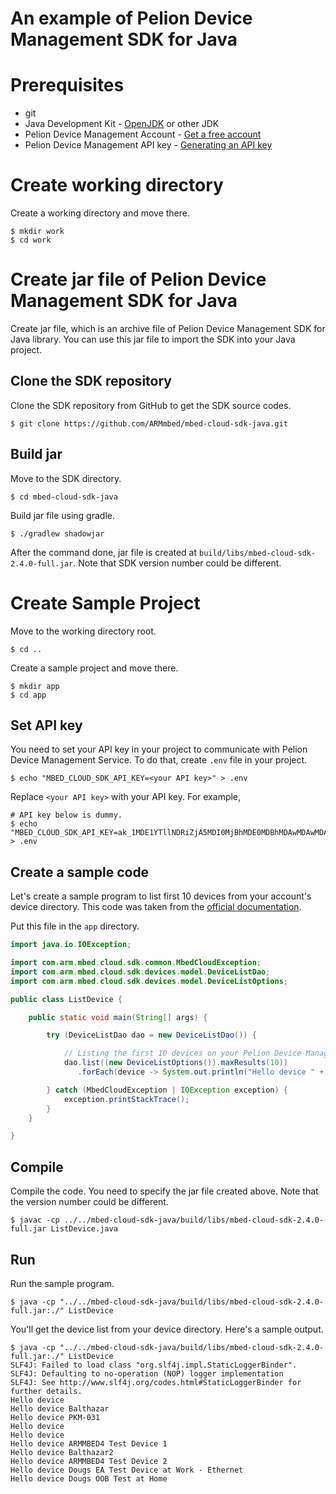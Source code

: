 # An example of Pelion Device Management SDK for Java


# Prerequisites
* git
* Java Development Kit - [OpenJDK](https://jdk.java.net/12/) or other JDK
* Pelion Device Management Account - [Get a free account](https://os.mbed.com/pelion-free-tier/)
* Pelion Device Management API key - [Generating an API key](https://www.pelion.com/docs/device-management/current/integrate-web-app/api-keys.html#generating-an-api-key)

# Create working directory
Create a working directory and move there.
```
$ mkdir work
$ cd work
```

# Create jar file of Pelion Device Management SDK for Java
Create jar file, which is an archive file of Pelion Device Management SDK for Java library. You can use this jar file to import the SDK into your Java project.

## Clone the SDK repository
Clone the SDK repository from GitHub to get the SDK source codes.
```
$ git clone https://github.com/ARMmbed/mbed-cloud-sdk-java.git
```

## Build jar
Move to the SDK directory.
```
$ cd mbed-cloud-sdk-java
```
Build jar file using gradle.
```
$ ./gradlew shadowjar
```
After the command done, jar file is created at `build/libs/mbed-cloud-sdk-2.4.0-full.jar`. Note that SDK version number could be different.

# Create Sample Project
Move to the working directory root.
```
$ cd ..
```
Create a sample project and move there.
```
$ mkdir app
$ cd app
```

## Set API key
You need to set your API key in your project to communicate with Pelion Device Management Service. To do that, create `.env` file in your project.
```
$ echo "MBED_CLOUD_SDK_API_KEY=<your API key>" > .env
```
Replace `<your API key>` with your API key. For example,
```
# API key below is dummy.
$ echo "MBED_CLOUD_SDK_API_KEY=ak_1MDE1YTllNDRiZjA5MDI0MjBhMDE0MDBhMDAwMDAwMDA0168df54c11412dc3bb0a403000000003KQbrhr0fcC90J47uSpbk8nF7Y9bietx" > .env
```
## Create a sample code
Let's create a sample program to list first 10 devices from your account's device directory. This code was taken from the [official documentation](https://cloud.mbed.com/docs/latest/mbed-cloud-sdk-java/).

Put this file in the `app` directory.

``` java:ListDevice.java
import java.io.IOException;

import com.arm.mbed.cloud.sdk.common.MbedCloudException;
import com.arm.mbed.cloud.sdk.devices.model.DeviceListDao;
import com.arm.mbed.cloud.sdk.devices.model.DeviceListOptions;

public class ListDevice {

    public static void main(String[] args) {

        try (DeviceListDao dao = new DeviceListDao()) {

            // Listing the first 10 devices on your Pelion Device Management account
            dao.list((new DeviceListOptions()).maxResults(10))
               .forEach(device -> System.out.println("Hello device " + device.getName()));

        } catch (MbedCloudException | IOException exception) {
            exception.printStackTrace();
        }
    }

}
```

## Compile
Compile the code. You need to specify the jar file created above. Note that the version number could be different.
```
$ javac -cp ../../mbed-cloud-sdk-java/build/libs/mbed-cloud-sdk-2.4.0-full.jar ListDevice.java
```

## Run
Run the sample program.
```
$ java -cp "../../mbed-cloud-sdk-java/build/libs/mbed-cloud-sdk-2.4.0-full.jar:./" ListDevice
```
You'll get the device list from your device directory. Here's a sample output.
```
$ java -cp "../../mbed-cloud-sdk-java/build/libs/mbed-cloud-sdk-2.4.0-full.jar:./" ListDevice
SLF4J: Failed to load class "org.slf4j.impl.StaticLoggerBinder".
SLF4J: Defaulting to no-operation (NOP) logger implementation
SLF4J: See http://www.slf4j.org/codes.html#StaticLoggerBinder for further details.
Hello device
Hello device Balthazar
Hello device PKM-031
Hello device
Hello device
Hello device ARMMBED4 Test Device 1
Hello device Balthazar2
Hello device ARMMBED4 Test Device 2
Hello device Dougs EA Test Device at Work - Ethernet
Hello device Dougs OOB Test at Home
```
